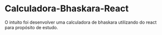 # Calculadora-Bhaskara-React
O intuito foi desenvolver uma calculadora de bhaskara utilizando do react para propósito de estudo.
